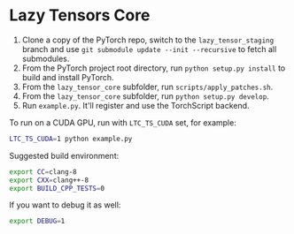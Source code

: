 # Lazy Tensors Core

1. Clone a copy of the PyTorch repo, switch to the `lazy_tensor_staging` branch and use `git submodule update --init --recursive` to fetch all submodules.
1. From the PyTorch project root directory, run `python setup.py install` to build and install PyTorch.
1. From the `lazy_tensor_core` subfolder, run `scripts/apply_patches.sh`.
1. From the `lazy_tensor_core` subfolder, run `python setup.py develop`.
1. Run `example.py`. It'll register and use the TorchScript backend.

To run on a CUDA GPU, run with `LTC_TS_CUDA` set, for example:

```bash
LTC_TS_CUDA=1 python example.py
```

Suggested build environment:

```bash
export CC=clang-8
export CXX=clang++-8
export BUILD_CPP_TESTS=0
```

If you want to debug it as well:

```bash
export DEBUG=1
```

